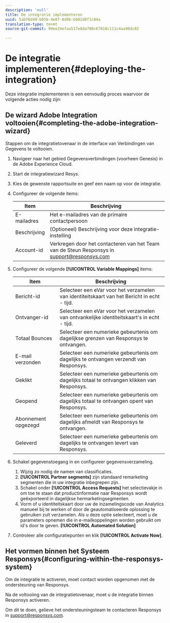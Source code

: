 ```yaml
---
description: 'null'
title: De integratie implementeren
uuid: 5abf6d49-b05b-4e0f-8d9b-bb02d8f1c84a
translation-type: tm+mt
source-git-commit: 99ee24efaa517e8da700c67818c111c4aa90dc02

---
```



# De integratie implementeren{#deploying-the-integration}

Deze integratie implementeren is een eenvoudig proces waarvoor de volgende acties nodig zijn:

## De wizard Adobe Integration voltooien{#completing-the-adobe-integration-wizard}

Stappen om de integratietovenaar in de interface van Verbindingen van Gegevens te voltooien.

1. Navigeer naar het gebied Gegevensverbindingen (voorheen Genesis) in de Adobe Experience Cloud.
1. Start de integratiewizard Resys.
1. Kies de gewenste rapportsuite en geef een naam op voor de integratie.
1. Configureer de volgende items:

   | Item | Beschrijving |
   |---|---|
   | E-mailadres | Het e-mailadres van de primaire contactpersoon |
   | Beschrijving | (Optioneel) Beschrijving voor deze integratie-instelling |
   | Account-id | Verkregen door het contacteren van het Team van de Steun Responsys in support@responsys.com |

1. Configureer de volgende **[!UICONTROL Variable Mappings]** items:

   | Item | Beschrijving |
   |---|---|
   | Bericht-id | Selecteer een eVar voor het verzamelen van identiteitskaart van het Bericht in echt - tijd. |
   | Ontvanger-id | Selecteer een eVar voor het verzamelen van ontvankelijke identiteitskaart&#39;s in echt - tijd. |
   | Totaal Bounces | Selecteer een numerieke gebeurtenis om dagelijkse grenzen van Responsys te ontvangen. |
   | E-mail verzonden | Selecteer een numerieke gebeurtenis om dagelijks te ontvangen verzendt van Responsys. |
   | Geklikt | Selecteer een numerieke gebeurtenis om dagelijks totaal te ontvangen klikken van Responsys. |
   | Geopend | Selecteer een numerieke gebeurtenis om dagelijks totaal te ontvangen opent van Responsys. |
   | Abonnement opgezegd | Selecteer een numerieke gebeurtenis om dagelijks afmeldt van Responsys te ontvangen. |
   | Geleverd | Selecteer een numerieke gebeurtenis om dagelijks te ontvangen levert van Responsys. |

1. Schakel gegevenstoegang in en configureer gegevensverzameling.
   1. Wijzig zo nodig de namen van classificaties.
   1. **[!UICONTROL Partner segments]** zijn standaard remarketing segmenten die in uw integratie inbegrepen zijn.
   1. Schakel onder **[!UICONTROL Access Requests]** het selectievakje in om toe te staan dat productinformatie naar Responsys wordt geëxporteerd in dagelijkse hermarketingsegmenten.
   1. Vorm of u identiteitskaart door uw de inzamelingscode van Analytics manueel bij te werken of door de geautomatiseerde oplossing te gebruiken zult verzamelen. Als u deze optie selecteert, moet u de parameters opnemen die in e-mailkoppelingen worden gebruikt om id&#39;s door te geven. **[!UICONTROL Automated Solution]**
1. Controleer alle configuratiepunten en klik **[!UICONTROL Activate Now]**.

## Het vormen binnen het Systeem Responsys{#configuring-within-the-responsys-system}

Om de integratie te activeren, moet contact worden opgenomen met de ondersteuning van Responsys.

Na de voltooiing van de integratietovenaar, moet u de integratie binnen Responsys activeren.

Om dit te doen, gelieve het ondersteuningsteam te contacteren Responsys in support@responsys.com.
